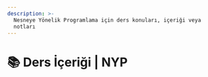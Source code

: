 ```yaml
---
description: >-
  Nesneye Yönelik Programlama için ders konuları, içeriği veya
  notları
---
```


# 📚 Ders İçeriği \| NYP

